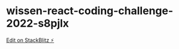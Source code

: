 # wissen-react-coding-challenge-2022-s8pjlx

[Edit on StackBlitz ⚡️](https://stackblitz.com/edit/wissen-react-coding-challenge-2022-s8pjlx)